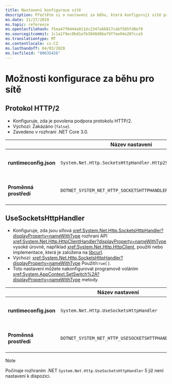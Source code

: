 ```yaml
---
title: Nastavení konfigurace sítě
description: Přečtěte si o nastavení za běhu, která konfigurují sítě pro aplikace .NET Core.
ms.date: 11/27/2019
ms.topic: reference
ms.openlocfilehash: f5ea47f0444a911dc2347a66817cabf585fd8e70
ms.sourcegitcommit: 1c1a1f9ec0bd1efb3040d86a79f7ee94e207cca5
ms.translationtype: MT
ms.contentlocale: cs-CZ
ms.lasthandoff: 04/03/2020
ms.locfileid: "80635426"
---
```

# <a name="run-time-configuration-options-for-networking"></a>Možnosti konfigurace za běhu pro sítě

## <a name="http2-protocol"></a>Protokol HTTP/2

- Konfiguruje, zda je povolena podpora protokolu HTTP/2.
- Výchozí: Zakázáno (`false`).
- Zavedeno v rozhraní .NET Core 3.0.

| | Název nastavení | Hodnoty |
| - | - | - |
| **runtimeconfig.json** | `System.Net.Http.SocketsHttpHandler.Http2Support` | `false`- zakázáno<br/>`true`- povoleno |
| **Proměnná prostředí** | `DOTNET_SYSTEM_NET_HTTP_SOCKETSHTTPHANDLER_HTTP2SUPPORT` | `0`- zakázáno<br/>`1`- povoleno |

## <a name="usesocketshttphandler"></a>UseSocketsHttpHandler

- Konfiguruje, zda jsou síťová <xref:System.Net.Http.SocketsHttpHandler?displayProperty=nameWithType> rozhraní API <xref:System.Net.Http.HttpClientHandler?displayProperty=nameWithType> vysoké úrovně, například <xref:System.Net.Http.HttpClient>, použití nebo implementace, která je založena na [libcurl](https://curl.haxx.se/libcurl/).
- Výchozí: <xref:System.Net.Http.SocketsHttpHandler?displayProperty=nameWithType> Použití`true`( ).
- Toto nastavení můžete nakonfigurovat programově voláním <xref:System.AppContext.SetSwitch%2A?displayProperty=nameWithType> metody.

| | Název nastavení | Hodnoty |
| - | - | - |
| **runtimeconfig.json** | `System.Net.Http.UseSocketsHttpHandler` | `true`- umožňuje použití<xref:System.Net.Http.SocketsHttpHandler><br/>`false`- umožňuje použití<xref:System.Net.Http.HttpClientHandler> |
| **Proměnná prostředí** | `DOTNET_SYSTEM_NET_HTTP_USESOCKETSHTTPHANDLER` | `1`- umožňuje použití<xref:System.Net.Http.SocketsHttpHandler><br/>`0`- umožňuje použití<xref:System.Net.Http.HttpClientHandler> |

> [!NOTE]
> Počínaje rozhraním .NET `System.Net.Http.UseSocketsHttpHandler` 5 již není nastavení k dispozici.
